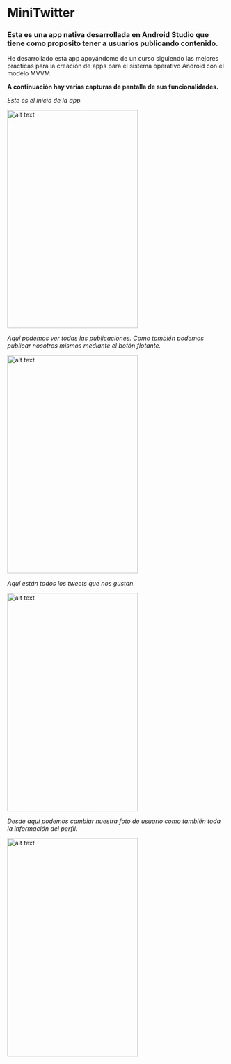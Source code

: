 # MiniTwitter

### Esta es una app nativa desarrollada en Android Studio que tiene como proposito tener a usuarios publicando contenido.

He desarrollado esta app apoyándome de un curso siguiendo las mejores practicas para la creación de apps para el sistema operativo Android con el modelo MVVM.

**A continuación hay varias capturas de pantalla de sus funcionalidades.**

_Este es el inicio de la app._

<img src="https://firebasestorage.googleapis.com/v0/b/appmall-ff651.appspot.com/o/capturas%2FScreenshot_1591005709.png?alt=media&token=95c6bfd0-9c87-4c9e-948b-0f8b3742d292" alt="alt text" width="300" height="500"> 

_Aquí podemos ver todas las publicaciones.
Como también podemos publicar nosotros mismos mediante el botón flotante._

<img src="https://firebasestorage.googleapis.com/v0/b/appmall-ff651.appspot.com/o/capturas%2FScreenshot_1591005481.png?alt=media&token=0c95e3a5-e349-4ff9-b75d-dac5a445a266" alt="alt text" width="300" height="500">

_Aquí están todos los tweets que nos gustan._

<img src="https://firebasestorage.googleapis.com/v0/b/appmall-ff651.appspot.com/o/capturas%2FScreenshot_1591005486.png?alt=media&token=9cb2157b-08b5-4bbc-92ed-3ed49b27b9fb" alt="alt text" width="300" height="500">

_Desde aquí podemos cambiar nuestra foto de usuario como también toda la información del perfil._

<img src="https://firebasestorage.googleapis.com/v0/b/appmall-ff651.appspot.com/o/capturas%2FScreenshot_1591005491.png?alt=media&token=3fdc22f5-b5b3-489a-a380-226487f7d701" alt="alt text" width="300" height="500">
